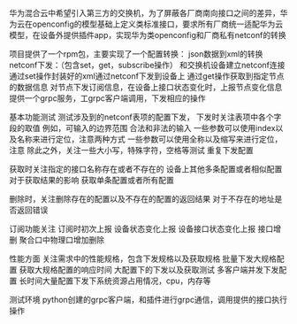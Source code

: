 
华为混合云中希望引入第三方的交换机，为了屏蔽各厂商南向接口之间的差异，华为云在openconfig的模型基础上定义类标准接口，要求所有厂商统一适配华为云模型，在设备外提供插件app，实现华为类openconfig和厂商私有netconf的转换

项目提供了一个rpm包，主要实现了一个配置转换：
json数据到xml的转换
netconf下发：（包含set，get，subscribe操作）
和交换机设备建立netconf连接
通过set操作封装好的xml通过netconf下发到设备上
通过get操作获取到指定节点的数据信息
对节点下发订阅信息，在设备上接口状态变化时，上报节点变化信息
提供一个grpc服务，工grpc客户端调用，下发相应的操作

基本功能测试
测试涉及到的netconf表项的配置下发，
下发时关注表项中各个字段的取值
例如，可输入的边界范围
合法和非法的输入
一些参数可以使用index以及名称来进行定位，注意两种方式
一些参数可以使用全称以及缩写来进行定位，注意
除此之外，关注一些大小写，特殊字符，空格等测试
重复下发配置

获取时关注指定的接口名称存在或者不存在的
设备上其他多条配置或者相似配置对于获取结果的影响
获取单条配置或者所有配置

删除时，关注删除存在的配置以及不存在的配置的返回结果
对于不存在的地址是否返回错误



订阅功能关注
订阅时初次上报
设备状态变化上报
设备接口状态变化上报
接口增删
聚合口中物理口增加删除

性能方面
关注需求中的性能规格，包含下发规格以及获取规格
批量下发大规格配置
获取大规格配置的响应时间
大配置下的下发以及获取测试
多客户端并发下发配置
长时间大量配置下发下系统资源占用情况，cpu，内存等


测试环境
python创建的grpc客户端，和插件进行grpc通信，调用提供的接口执行操作









